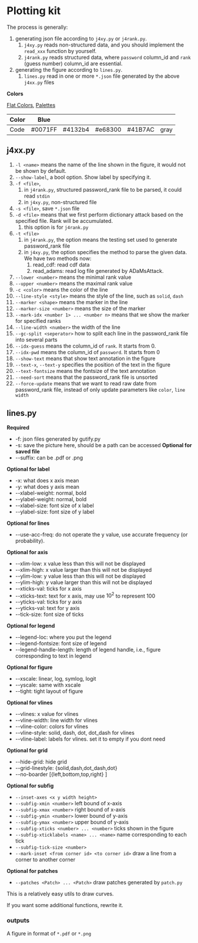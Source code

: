 # Plotting kit

The process is generally:

1. generating json file according to `j4xy.py` or `j4rank.py`.
    1. `j4xy.py` reads non-structured data, and you should implement the `read_xxx` function by yourself.
    2. `j4rank.py` reads structured data, where `password` column_id and `rank` (guess number) column_id are essential.
2. generating the figure according to `lines.py`.
    1. `lines.py` read in one or more `*.json` file generated by the above `j4xx.py` files

**Colors**

[Flat Colors](https://flatuicolors.com/), [Palettes](https://www.materialui.co/flatuicolors)

| Color | Blue    |         |         |         |      |
|-------|---------|---------|---------|---------|------|
| Code  | #0071FF | #4132b4 | #e68300 | #41B7AC | gray |

## j4xx.py

1. `-l <name>` means the name of the line shown in the figure, it would not be shown by default.
2. `--show-label`, a bool option. Show label by specifying it.
3. `-f <file>`,
    1. in `j4rank.py`, structured password_rank file to be parsed, it could read `stdin`
    2. in `j4xy.py`, non-structured file
4. `-s <file>`, save `*.json` file
5. `-d <file>` means that we first perform dictionary attack based on the specified file. Rank will be accumulated.
    1. this option is for `j4rank.py`
6. `-t <file>`
    1. in `j4rank.py`, the option means the testing set used to generate password_rank file
    2. in `j4xy.py`, the option specifies the method to parse the given data. We have two methods now:
        1. read_cdf: read cdf data
        2. read_adams: read log file generated by ADaMsAttack.
7. `--lower <number>` means the minimal rank value
8. `--upper <number>` means the maximal rank value
9. `-c <color>` means the color of the line
10. `--line-style <style>` means the style of the line, such as `solid`, `dash`
11. `--marker <shape>` means the marker in the line
12. `--marker-size <number>` means the size of the marker
13. `--mark-idx <number 1> ... <number n>` means that we show the marker for specified ranks
14. `--line-width <number>` the width of the line
15. `--gc-split <seperator>` how to split each line in the password_rank file into several parts
16. `--idx-guess` means the column_id of `rank`. It starts from 0.
17. `--idx-pwd` means the column_id of `password`. It starts from 0
18. `--show-text` means that show text annotation in the figure
19. `--text-x`, `--text-y` specifies the position of the text in the figure
20. `--text-fontsize` means the fontsize of the text annotation
21. `--need-sort` means that the password_rank file is unsorted
22. `--force-update` means that we want to read raw date from password_rank file, instead of only update parameters
    like `color`, `line width`

## lines.py

**Required**

- -f: json files generated by gutify.py
- -s: save the picture here, should be a path can be accessed
  **Optional for saved file**
- --suffix: can be .pdf or .png

**Optional for label**

- -x: what does x axis mean
- -y: what does y axis mean
- --xlabel-weight: normal, bold
- --ylabel-weight: normal, bold
- --xlabel-size: font size of x label
- --ylabel-size: font size of y label

**Optional for lines**

- --use-acc-freq: do not operate the y value, use accurate frequency (or probability).

**Optional for axis**

- --xlim-low: x value less than this will not be displayed
- --xlim-high: x value larger than this will not be displayed
- --ylim-low: y value less than this will not be displayed
- --ylim-high: y value larger than this will not be displayed
- --xticks-val: ticks for x axis
- --xticks-text: text for x axis, may use $10^{2}$ to represent 100
- --yticks-val: ticks for y axis
- --yticks-val: text for y axis
- --tick-size: font size of ticks

**Optional for legend**

- --legend-loc: where you put the legend
- --legend-fontsize: font size of legend
- --legend-handle-length: length of legend handle, i.e., figure corresponding to text in legend

**Optional for figure**

- --xscale: linear, log, symlog, logit
- --yscale: same with xscale
- --tight: tight layout of figure

**Optional for vlines**

- --vlines: x value for vlines
- --vline-width: line width for vlines
- --vline-color: colors for vlines
- --vline-style: solid, dash, dot, dot_dash for vlines
- --vline-label: labels for vlines. set it to empty if you dont need

**Optional for grid**

- --hide-grid: hide grid
- --grid-linestyle: {solid,dash,dot_dash,dot}
- --no-boarder [{left,bottom,top,right} ]

**Optional for subfig**

- `--inset-axes <x y width height>`
- `--subfig-xmin <number>` left bound of x-axis
- `--subfig-xmax <number>` right bound of x-axis
- `--subfig-ymin <number>` lower bound of y-axis
- `--subfig-ymax <number>` upper bound of y-axis
- `--subfig-xticks <number> ... <number>` ticks shown in the figure
- `--subfig-xticklabels <name> ... <name>` name corresponding to each tick
- `--subfig-tick-size <number>`
- `--mark-inset <from corner id> <to corner id>` draw a line from a corner to another corner

**Optional for patches**

- `--patches <Patch> ... <Patch>` draw patches generated by `patch.py`

This is a relatively easy utils to draw curves.

If you want some additional functions, rewrite it.

### outputs

A figure in format of `*.pdf` or `*.png`



